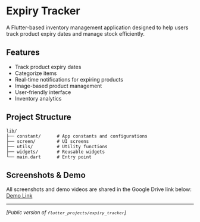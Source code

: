 # Expiry Tracker

A Flutter-based inventory management application designed to help users track product expiry dates and manage stock efficiently.

## Features

- Track product expiry dates
- Categorize items
- Real-time notifications for expiring products
- Image-based product management
- User-friendly interface
- Inventory analytics

## Project Structure

```
lib/
├── constant/      # App constants and configurations
├── screen/        # UI screens
├── utils/         # Utility functions
├── widgets/       # Reusable widgets
└── main.dart      # Entry point
```

## Screenshots & Demo

All screenshots and demo videos are shared in the Google Drive link below:  
[Demo Link](PASTE_YOUR_GOOGLE_DRIVE_LINK_HERE)

---

<p align="left" style="font-size:small"><i>[Public version of <code>flutter_projects/expiry_tracker</code>]</i></p>